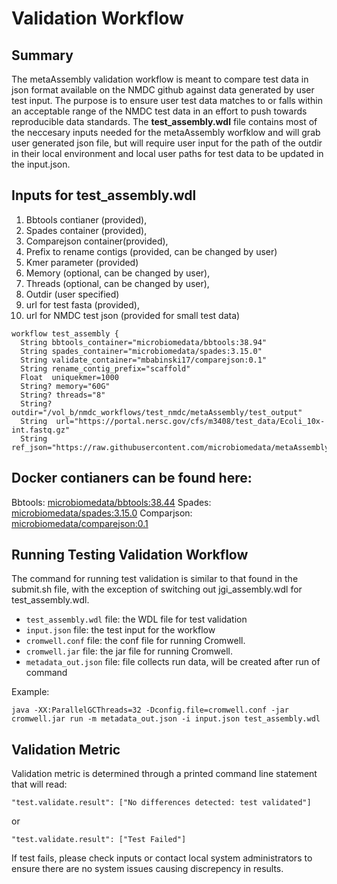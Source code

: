 # Validation Workflow

## Summary

The metaAssembly validation workflow is meant to compare test data in json format available on the NMDC github against data generated by user test input. The purpose is to ensure user test data matches to or falls within an acceptable range of the NMDC test data in an effort to push towards reproducible data standards. The **test_assembly.wdl** file contains most of the neccesary inputs needed for the metaAssembly worfklow and will grab user generated json file, but will require user input for the path of the outdir in their local environment and local user paths for test data to be updated in the input.json.


## Inputs for test_assembly.wdl
1. Bbtools contianer (provided),
2. Spades container (provided), 
3. Comparejson container(provided),
4. Prefix to rename contigs (provided, can be changed by user)
5. Kmer parameter (provided)
6. Memory (optional, can be changed by user),
7. Threads (optional, can be changed by user),
8. Outdir (user specified)
9. url for test fasta (provided),
10. url for NMDC test json (provided for small test data)
```
workflow test_assembly {
  String bbtools_container="microbiomedata/bbtools:38.94"
  String spades_container="microbiomedata/spades:3.15.0"
  String validate_container="mbabinski17/comparejson:0.1"
  String rename_contig_prefix="scaffold"
  Float  uniquekmer=1000
  String? memory="60G"
  String? threads="8"
  String? outdir="/vol_b/nmdc_workflows/test_nmdc/metaAssembly/test_output"
  String  url="https://portal.nersc.gov/cfs/m3408/test_data/Ecoli_10x-int.fastq.gz"
  String  ref_json="https://raw.githubusercontent.com/microbiomedata/metaAssembly/master/test_output/small_test_stats.json"
```
## Docker contianers can be found here:
Bbtools: [microbiomedata/bbtools:38.44](https://hub.docker.com/r/microbiomedata/bbtools)
Spades: [microbiomedata/spades:3.15.0](https://hub.docker.com/r/microbiomedata/spades)
Comparjson: [microbiomedata/comparejson:0.1](https://hub.docker.com/r/microbiomedata/comparejson)

## Running Testing Validation Workflow

The command for running test validation is similar to that found in the submit.sh file, with the exception of switching out jgi_assembly.wdl for test_assembly.wdl.

 - `test_assembly.wdl` file: the WDL file for test validation
 - `input.json` file: the test input for the workflow
 - `cromwell.conf` file: the conf file for running Cromwell.
 -  `cromwell.jar` file: the jar file for running Cromwell.
 -  `metadata_out.json` file: file collects run data, will be created after run of command

Example:
```
java -XX:ParallelGCThreads=32 -Dconfig.file=cromwell.conf -jar cromwell.jar run -m metadata_out.json -i input.json test_assembly.wdl
```

## Validation Metric
Validation metric is determined through a printed command line statement that will read:
```
"test.validate.result": ["No differences detected: test validated"]
```
or
```
"test.validate.result": ["Test Failed"]
```

If test fails, please check inputs or contact local system administrators to ensure there are no system issues causing discrepency in results.

